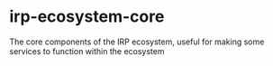 irp-ecosystem-core
==================

The core components of the IRP ecosystem, useful for making some services to function within the ecosystem